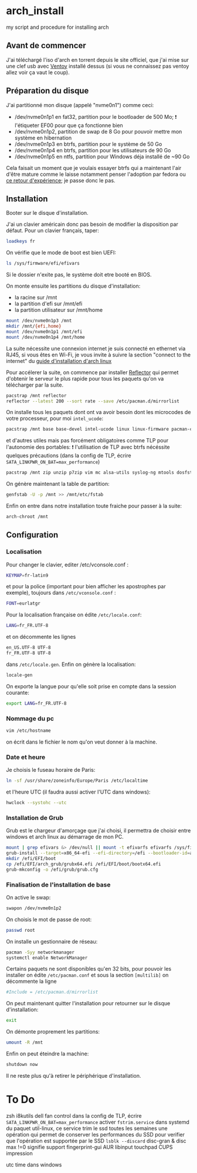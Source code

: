 # arch_install
my script and procedure for installing arch

## Avant de commencer

J'ai téléchargé l'iso d'arch en torrent depuis le site officiel, que j'ai mise sur une clef usb avec [Ventoy](https://www.ventoy.net/en/index.html) installé dessus (si vous ne connaissez pas ventoy allez voir ça vaut le coup).

## Préparation du disque

J'ai partitionné mon disque (appelé "nvme0n1") comme ceci:
- /dev/nvme0n1p1 en fat32, partition pour le bootloader de 500 Mo; :heavy_exclamation_mark: l'étiqueter EF00 pour que ça fonctionne bien
- /dev/nvme0n1p2, partition de swap de 8 Go pour pouvoir mettre mon système en hibernation
- /dev/nvme0n1p3 en btrfs, partition pour le système de 50 Go
- /dev/nvme0n1p4 en btrfs, partition pour les utilisateurs de 90 Go
- /dev/nvme0n1p5 en ntfs, partition pour Windows déja installé de ~90 Go

Cela faisait un moment que je voulais essayer btrfs qui a maintenant l'air d'être mature comme le laisse notamment penser l'adoption par fedora ou [ce retour d'expérience](https://sebsauvage.net/wiki/doku.php?id=btrfs#apres_7_mois_sous_btrfs); je passe donc le pas.

## Installation

Booter sur le disque d'installation.

J'ai un clavier américain donc pas besoin de modifier la disposition par défaut.
Pour un clavier français, taper:
```bash
loadkeys fr
```
On vérifie que le mode de boot est bien UEFI:
```bash
ls /sys/firmware/efi/efivars
```
Si le dossier n'exite pas, le système doit etre booté en BIOS.

On monte ensuite les partitions du disque d'installation:
- la racine sur /mnt
- la partition d'efi sur /mnt/efi
- la partition utilisateur sur /mnt/home
```bash
mount /dev/nvme0n1p3 /mnt
mkdir /mnt/{efi,home}
mount /dev/nvme0n1p1 /mnt/efi
mount /dev/nvme0n1p4 /mnt/home
```

La suite nécessite une connexion internet je suis connecté en ethernet via RJ45, si vous êtes en Wi-Fi, je vous invite à suivre la section "connect to the internet" du [guide d'installation d'arch linux](https://wiki.archlinux.org/index.php/Installation_guide)

Pour accélerer la suite, on commence par installer [Reflector](https://wiki.archlinux.org/index.php/Reflector) qui permet d'obtenir le serveur le plus rapide pour tous les paquets qu'on va télécharger par la suite.
```bash
pacstrap /mnt reflector
reflector --latest 200 --sort rate --save /etc/pacman.d/mirrorlist
```

On installe tous les paquets dont ont va avoir besoin dont les microcodes de votre processeur, pour moi `intel_ucode`:
```bash
pacstrap /mnt base base-devel intel-ucode linux linux-firmware pacman-contrib grub os_prober efibootmgr
```
et d'autres utiles mais pas forcément obligatoires comme TLP pour l'autonomie des portables:
:heavy_exclamation_mark: l'utilisation de TLP avec btrfs nécéssite quelques précautions (dans la config de TLP, écrire `SATA_LINKPWR_ON_BAT=max_performance`)
```bash
pacstrap /mnt zip unzip p7zip vim mc alsa-utils syslog-ng mtools dosfstools lsb-release ntfs-3g exfat-utils bash-completion tlp btrfs-prog
```

On génère maintenant la table de partition:
```bash
genfstab -U -p /mnt >> /mnt/etc/fstab
```
Enfin on entre dans notre installation toute fraiche pour passer à la suite:

```bash
arch-chroot /mnt
```

## Configuration

### Localisation
Pour changer le clavier, editer /etc/vconsole.conf :

```bash
KEYMAP=fr-latin9
```
et pour la police (important pour bien afficher les apostrophes par exemple), toujours dans `/etc/vconsole.conf` :
```bash
FONT=eurlatgr
```

Pour la localisation française on édite `/etc/locale.conf`:
```bash
LANG=fr_FR.UTF-8
```
et on décommente les lignes
```bash
en_US.UTF-8 UTF-8
fr_FR.UTF-8 UTF-8
```
dans `/etc/locale.gen`.
Enfin on génère la localisation:
```bash
locale-gen
```
On exporte la langue pour qu'elle soit prise en compte dans la session courante:
```bash
export LANG=fr_FR.UTF-8
```

### Nommage du pc
```bash
vim /etc/hostname
```
on écrit dans le fichier le nom qu'on veut donner à la machine.

### Date et heure
Je choisis le fuseau horaire de Paris:
```bash
ln -sf /usr/share/zoneinfo/Europe/Paris /etc/localtime
```
et l'heure UTC (il faudra aussi activer l'UTC dans windows):
```bash
hwclock --systohc --utc
```

### Installation de Grub

Grub est le chargeur d'amorçage que j'ai choisi, il permettra de choisir entre windows et arch linux au démarrage de mon PC.
```bash
mount | grep efivars &> /dev/null || mount -t efivarfs efivarfs /sys/firmware/efi/efivars
grub-install --target=x86_64-efi --efi-directory=/efi --bootloader-id=arch_grub --recheck
mkdir /efi/EFI/boot
cp /efi/EFI/arch_grub/grubx64.efi /efi/EFI/boot/bootx64.efi
grub-mkconfig -o /efi/grub/grub.cfg
```

### Finalisation de l'installation de base

On active le swap:
```bash
swapon /dev/nvme0n1p2
```

On choisis le mot de passe de root:
```bash
passwd root
```

On installe un gestionnaire de réseau:
```bash
pacman -Syy networkmanager
systemctl enable NetworkManager
```

Certains paquets ne sont disponibles qu'en 32 bits, pour pouvoir les installer on édite `/etc/pacman.conf` et sous la section `[multilib]` on décommente la ligne
```bash
#Include = /etc/pacman.d/mirrorlist
```

On peut maintenant quitter l'installation pour retourner sur le disque d'installation:
```bash
exit
```
On démonte proprement les partitions:
```bash
umount -R /mnt
```

Enfin on peut éteindre la machine:
```bash
shutdown now
```

Il ne reste plus qu'à retirer le périphérique d'installation.

# To Do
zsh
i8kutils dell fan control
dans la config de TLP, écrire `SATA_LINKPWR_ON_BAT=max_performance`
activer `fstrim.service` dans systemd du paquet util-linux, ce service trim le ssd toutes les semaines une opération qui permet de conserver les performances du SSD
pour verifier que l'opération est supportée par le SSD `lsblk --discard` disc-gran & disc max !=0 signifie support
fingerprint-gui AUR
libinput touchpad
CUPS impression

utc time dans windows
```bash

```
